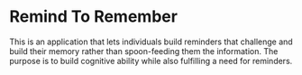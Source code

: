 # Remind To Remember

This is an application that lets individuals build reminders that challenge and build their memory rather than spoon-feeding them the information. The purpose is to build cognitive ability while also fulfilling a need for reminders.